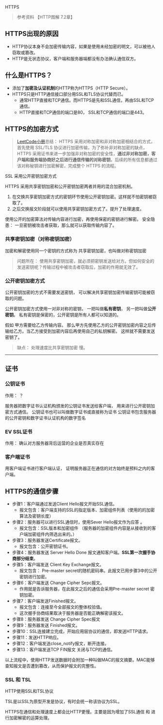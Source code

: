 HTTPS

> 参考资料 【HTTP图解 7.2章】

## HTTPS出现的原因

* HTTP协议本身不会加密传输内容，如果是使用未经加密的明文，可以被他人窃取或篡改。
* HTTP是无状态协议，客户端和服务器端都没有办法确认通信双方。

## 什么是HTTPS？

* 添加了**加密及认证机制**的HTTP称为HTTPS（HTTP Secure）。
* HTTPS只是HTTP通信接口部分用SSL和TLS协议代替而已。
	* 通常HTTP直接和TCP通信。而HTTPS是先和SSL通信，再由SSL和TCP通信。
	* HTTP直接和TCP通信的端口是80， SSL和TCP通信的端口是443。


## HTTPS的加密方式

>[LeetCode小册](https://leetcode-cn.com/leetbook/read/networks-interview-highlights/ezg9im/)总结：
>HTTPS 采用对称加密和非对称加密相结合的方式，首先使用 SSL/TLS 协议进行加密传输，为了弥补非对称加密的缺点，HTTPS 采用证书来进一步加强非对称加密的安全性，**通过非对称加密，客户端和服务端协商好之后进行通信传输的对称密钥**，后续的所有信息都通过该对称秘钥进行加密解密，完成整个 HTTPS 的流程。

SSL 采用公开密钥加密方式     

HTTPS 采用共享密钥加密和公开密钥加密两者并用的混合加密机制。

1. 在交换共享密钥加密方式的密钥环节使用公开密钥加密。这样就不怕密钥被窃取了。
2. 之后交换报文阶段就可以使用共享密钥加密方式了。提升了处理速度。



使用公开的加密算法对传输内容进行加密，再使用保密的密钥进行解密。
安全隐患： 一旦密钥被攻击者获取，那么就可以获取传输内容了。

### 共享密钥加密（对称密钥加密）
加密和解密使用同一个密钥的方式称为 共享密钥加密，也叫做对称密钥加密

> 问题所在：
>  	使用共享密钥加密，就必须把密钥发送给对方。但如何安全的发送密钥呢？传输过程中被攻击者窃取后，加密的作用就无效了。
>   
> 	
	
### 公开密钥加密方式

公开密钥加密的方式不需要发送密钥， 可以解决共享密钥加密传输密钥可能被窃取的问题。

公开密钥加密方式使用一对非对称的密钥， 一把叫做**私有密钥**， 另一把叫做**公开密钥**。
私有密钥是保密的，公开密钥是所有人都可以知道的。

假如 甲方需要给乙方传输内容。 那么甲方先使用乙方的公开密钥加密内容之后传输给乙方。当乙方接受到加密内容后再使用自己的私钥解密。
这样就不需要发送密钥了。

> 缺点： 处理速度比共享密钥加密 慢。

------

		

## 证书

### 公钥证书
作用： ？

服务器把数字证书认证机构颁发的公钥证书发送给客户端， 用来进行公开密钥加密方式通信。
公钥证书也可以叫做数字证书或直接称为证书
公钥证书包含服务器的公开密钥和数字证书认证机构的数字签名

### EV SSL证书

作用： 确认对方服务器背后运营的企业是否真实存在

### 客户端证书
用客户端证书进行客户端认证， 证明服务器正在通信的对方始终是预料之内的客户端。


## HTTPS的通信步骤

* 步骤1：客户端通过发送Client Hello报文开始SSL通信。
	* 报文包含：客户端支持的SSL的指定版本、加密组件列表（使用的的加密算法及密钥长度） 
* 步骤2：服务器可以进行SSL通信时，使用Sever Hello报文作为应答 。
	* 报文包含：SSL版本和加密组件 （服务器的加密组件内容是从接收到的客户端加密组件内筛选出来的。）
* 步骤3：服务器发送Certificate报文。
	* 报文包含：公开密钥证书。
* 步骤4：服务器发送 Server Hello Done 报文通知客户端。**SSL第一次握手协商部分结束**。
* 步骤5：客户端发送 Client Key Exchange报文。
	* 报文包含： Pre-master secret的随机密码串。此报文已用步骤3中的公开密钥进行加密。
* 步骤6：客户端发送 Change Cipher Sepc报文。
	* 作用就是告诉服务器，在此报文之后的通信会采用Pre-master secret 密钥加密。
* 步骤7：客户端发送Finished报文。
	* 报文包含：连接至今全部报文的整体校验值。
	* 这次握手协商结果取决于服务器是否能正确解密该报文。
* 步骤8：服务器发送 Change Cipher Spec报文
* 步骤9：服务器发送 Finished报文。
* 步骤10：SSL连接建立完成，开始应用层协议的通信，即发送HTTP请求。
* 步骤11：发送HTTP响应。
* 步骤12：客户端发送close_notify报文，断开连接。
* 步骤13：客户端发送TCP FIN报文 关闭与TCP的通信。

以上流程中，使用HTTP发送数据时会附加一种叫做MAC的报文摘要。MAC能够查知报文是否遭到篡改，从而保护报文的完整性。

### SSL 和 TSL

HTTP使用SSL和TSL协议

TSL是以SSL为原型开发是协议，有时会统一称该协议为SSL。

HTTPS在通信和处理速度上都会比HTTP更慢。主要是因为增加了SSL通信 和 进行加密解密的运算处理。


